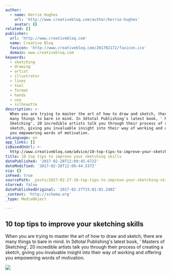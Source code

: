 ```yaml
---
author:
  - name: Kerrie Hughes
    url: 'http://www.creativebloq.com/author/kerrie-hughes'
    avatar: {}
related: []
publisher:
  url: 'http://www.creativebloq.com'
  name: Creative Bloq
  favicon: 'http://www.creativebloq.com/201702172/favicon.ico'
  domain: www.creativebloq.com
keywords:
  - sketching
  - drawing
  - artist
  - illustrator
  - lines
  - tool
  - format
  - hands
  - use
  - silhouette
description: >-
  When you are trying to master the art of how to draw and sketch, there are
  many things to bare in mind. In 3dtotal Publishing's latest book, ' Masters of
  Sketching', 20 incredible artists talk you through their process of creating a
  sketch, giving you invaluable insight into their way of working and offering
  you empowering words of motivation.
inLanguage: en
app_links: []
isBasedOnUrl: >-
  http://www.creativebloq.com/advice/10-top-tips-to-improve-your-sketching-skills
title: 10 top tips to improve your sketching skills
datePublished: '2017-02-28T12:09:45.672Z'
dateModified: '2017-02-28T12:09:44.537Z'
via: {}
inFeed: true
sourcePath: _posts/2017-02-27-10-top-tips-to-improve-your-sketching-skills.md
starred: false
datePublishedOriginal: '2017-02-27T15:01:01.248Z'
_context: 'http://schema.org'
_type: MediaObject

---
```

<article style=""><h1>10 top tips to improve your sketching skills</h1><p>When you are trying to master the art of how to draw and sketch, there are many things to bare in mind. In 3dtotal Publishing's latest book, ' Masters of Sketching', 20 incredible artists talk you through their process of creating a sketch, giving you invaluable insight into their way of working and offering you empowering words of motivation.</p><img src="http://cdn.mos.cms.futurecdn.net/3TmJamMguiS2B5tLbtKKt9-1200-80.jpg" /></article>
